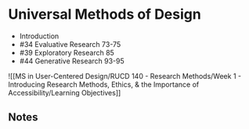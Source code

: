 # Universal Methods of Design 
- Introduction
- #34 Evaluative Research 73-75
- #39 Exploratory Research 85
- #44 Generative Research 93-95


![[MS in User-Centered Design/RUCD 140 - Research Methods/Week 1 - Introducing Research Methods, Ethics, & the Importance of Accessibility/Learning Objectives]]

## Notes
